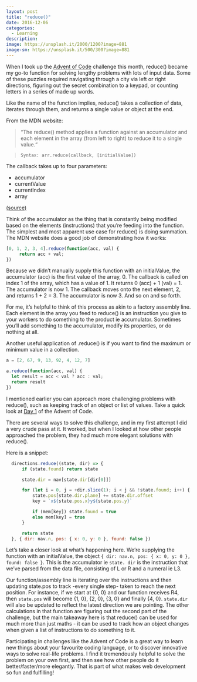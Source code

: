 ```yaml
---
layout: post
title: "reduce()"
date: 2016-12-06
categories:
  - Learning
description: 
image: https://unsplash.it/2000/1200?image=881
image-sm: https://unsplash.it/500/300?image=881
---
```



When I took up the [Advent of Code](https://adventofcode.com) challenge this month, reduce() became my go-to function for solving lengthy problems with lots of input data. Some of these puzzles required navigating through a city via left or right directions, figuring out the secret combination to a keypad, or counting letters in a series of made up words. 

Like the name of the function implies, reduce() takes a collection of data, iterates through them, and returns a single value or object at the end.

From the MDN website:

> “The reduce() method applies a function against an accumulator and each element in the array (from left to right) to reduce it to a single value.“

> `Syntax: arr.reduce(callback, [initialValue])`

The callback takes up to four parameters:

  + accumulator
  + currentValue
  + currentIndex
  + array

[(source)](https://developer.mozilla.org/en/docs/Web/JavaScript/Reference/Global_Objects/Array/reduce?v=control)

Think of the accumulator as the thing that is constantly being modified based on the elements (instructions) that you’re feeding into the function. The simplest and most apparent use case for reduce() is doing summation. The MDN website does a good job of demonstrating how it works:

```javascript
[0, 1, 2, 3, 4].reduce(function(acc, val) {
     return acc + val;
})
```

Because we didn’t manually supply this function with an initialValue, the accumulator (acc) is the first value of the array, 0. The callback is called on index 1 of the array, which has a value of 1. It returns 0 (acc)  + 1 (val) = 1. The accumulator is now 1. The callback moves onto the next element, 2, and returns 1 + 2 = 3. The accumulator is now 3. And so on and so forth.

For me, it’s helpful to think of this process as akin to a factory assembly line. Each element in the array you feed to reduce() is an instruction you give to your workers to do something to the product ie accumulator. Sometimes you’ll add something to the accumulator, modify its properties, or do nothing at all.

Another useful application of .reduce() is if you want to find the maximum or minimum value in a collection. 

```javascript
a = [2, 67, 9, 13, 92, 4, 12, 7]

a.reduce(function(acc, val) {
  let result = acc < val ? acc : val;
  return result
})
```

I mentioned earlier you can approach more challenging problems with reduce(), such as keeping track of an object or list of values. Take a quick look at [Day 1](https://adventofcode.com/2016/day/1) of the Advent of Code.

There are several ways to solve this challenge, and in my first attempt I did a very crude pass at it. It worked, but when I looked at how other people approached the problem, they had much more elegant solutions with reduce().

Here is a snippet:

```javascript
  directions.reduce((state, dir) => {
      if (state.found) return state

      state.dir = nav[state.dir[dir[0]]]

      for (let i = 0, j = +dir.slice(1); i < j && !state.found; i++) {
          state.pos[state.dir.plane] += state.dir.offset
          key = `x${state.pos.x}y${state.pos.y}`

          if (mem[key]) state.found = true
          else mem[key] = true
      }

      return state
  }, { dir: nav.n, pos: { x: 0, y: 0 }, found: false })
```

Let’s take a closer look at what’s happening here. We’re supplying the function with an initialValue, the object `{ dir: nav.n, pos: { x: 0, y: 0 }, found: false }`. This is the accumulator ie `state. dir` is the instruction that we’ve parsed from the data file, consisting of L or R and a numeral ie L3. 

Our function/assembly line is iterating over the instructions and then updating state.pos to track -every single step- taken to reach the next position. For instance, if we start at {0, 0} and our function receives R4, then `state.pos` will become {1, 0}, {2, 0}, {3, 0} and finally {4, 0}. `state.dir` will also be updated to reflect the latest direction we are pointing. The other calculations in that function are figuring out the second part of the challenge, but the main takeaway here is that reduce() can be used for much more than just maths - it can be used to track how an object changes when given a list of instructions to do something to it.

Participating in challenges like the Advent of Code is a great way to learn new things about your favourite coding language, or to discover innovative ways to solve real-life problems. I find it tremendously helpful to solve the problem on your own first, and then see how other people do it better/faster/more elegantly. That is part of what makes web development so fun and fulfilling!
